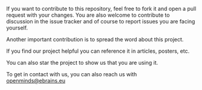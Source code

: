 If you want to contribute to this repository, feel free to fork it and open a
pull request with your changes.
You are also welcome to contribute to discussion in the issue tracker and of
course to report issues you are facing yourself.

Another important contribution is to spread the word about this project.

If you find our project helpful you can reference it in articles,
posters, etc.

You can also star the project to show us that you are using it.

To get in contact with us, you can also reach us with openminds@ebrains.eu
